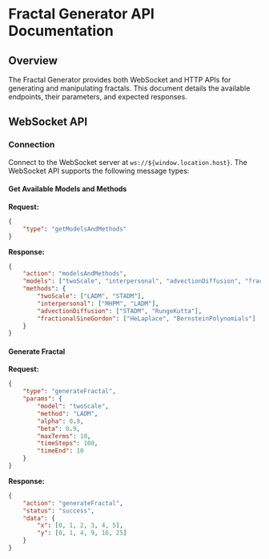 # Fractal Generator API Documentation

## Overview

The Fractal Generator provides both WebSocket and HTTP APIs for generating and manipulating fractals. This document details the available endpoints, their parameters, and expected responses.

## WebSocket API

### Connection

Connect to the WebSocket server at `ws://${window.location.host}`. The WebSocket API supports the following message types:

#### Get Available Models and Methods

**Request:**

```json
{
    "type": "getModelsAndMethods"
}
```

**Response:**

```json
{
    "action": "modelsAndMethods",
    "models": ["twoScale", "interpersonal", "advectionDiffusion", "fractionalSineGordon"],
    "methods": {
        "twoScale": ["LADM", "STADM"],
        "interpersonal": ["MHPM", "LADM"],
        "advectionDiffusion": ["STADM", "RungeKutta"],
        "fractionalSineGordon": ["HeLaplace", "BernsteinPolynomials"]
    }
}
```

#### Generate Fractal

**Request:**

```json
{
    "type": "generateFractal",
    "params": {
        "model": "twoScale",
        "method": "LADM",
        "alpha": 0.9,
        "beta": 0.9,
        "maxTerms": 10,
        "timeSteps": 100,
        "timeEnd": 10
    }
}
```

**Response:**

```json
{
    "action": "generateFractal",
    "status": "success",
    "data": {
        "x": [0, 1, 2, 3, 4, 5],
        "y": [0, 1, 4, 9, 16, 25]
    }
}
```



